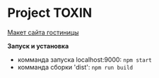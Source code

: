 Project TOXIN
=========================

[Макет сайта гостиницы](https://maximshmatov.github.io/toxin/)

**Запуск и установка**
* комманда запуска localhost:9000: `npm start`
* комманда сборки 'dist': `npm run build`
